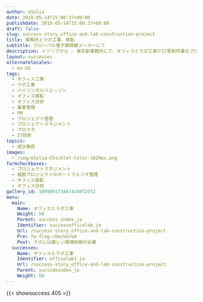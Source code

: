 ```yaml
---
author: eSolia
date: 2018-05-14T15:00:37+09:00
publishdate: 2018-05-14T15:00:37+09:00
draft: false
slug: success-story_office-and-lab-construction-project
title: 事務所とラボ工事、移転
subtitle: グローバル電子顕微鏡メーカーにて
description: イソリアから - 東京新事務所にて、オフィスとラボ工事やIT更新作業のプロジェクトマネジメントを実施し、東京と横浜のオフィスを移転させた。
layout: successes
alternatelocales:
  - en-US
tags:
  - オフィス工事
  - ラボ工事
  - バイリンガルリエーゾン
  - オフィス移転
  - オフィス合併
  - 業者管理
  - PM
  - プロジェクト管理
  - プロジェクトマネジメント
  - プロマネ
  - IT技術
topics:
  - 成功事例
images:  
  - /img/eSolia-Chicklet-Color-1024px.png
formcheckboxes:
  - プロジェクトマネジメント
  - 複数プロジェクトのポートフォリオ管理
  - オフィス移転
  - オフィス合併
gallery_id: 109989173467424472552
menu:
  main:
    Name: オフィスとラボ工事
    Weight: 50
    Parent: success_index_ja
    Identifier: successofficelab_ja
    Url: /success-story_office-and-lab-construction-project
    Pre: fa-flag-checkered
    Post: ラボには厳しい環境制御が必要
  successes:
    Name: オフィスとラボ工事
    Identifier: officelab1_ja
    Url: /success-story_office-and-lab-construction-project
    Parent: sucsideindex_ja
    Weight: 50
---
```


{{< showsuccess 405 >}}
